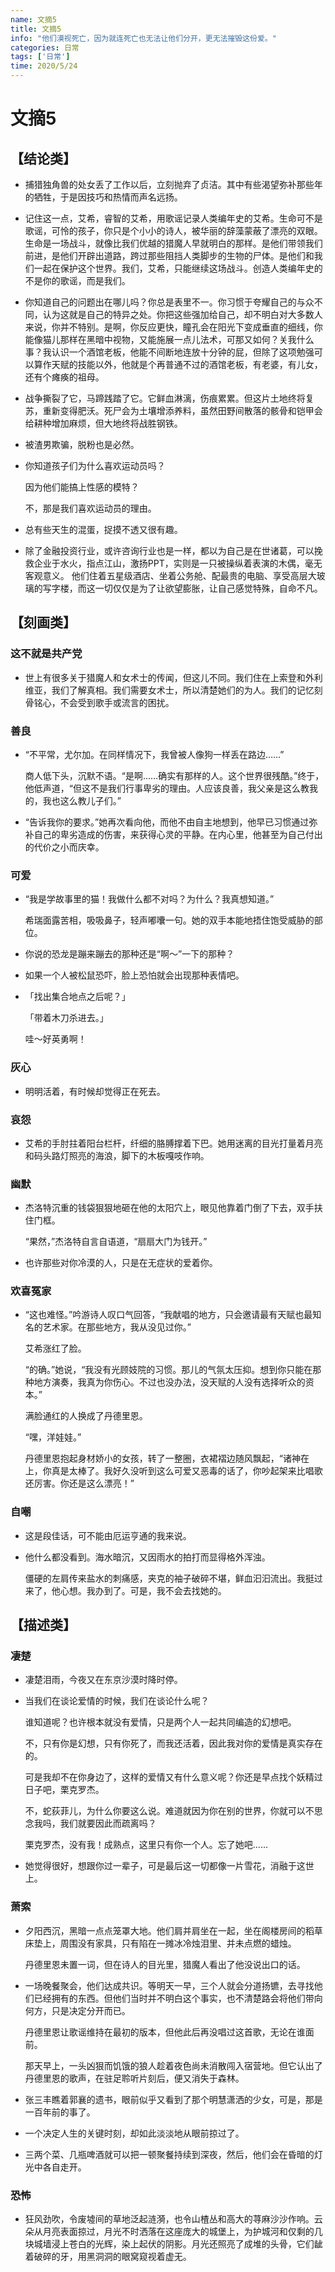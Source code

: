```yaml
---
name: 文摘5
title: 文摘5
info: "他们漠视死亡，因为就连死亡也无法让他们分开，更无法摧毁这份爱。"
categories: 日常
tags: ['日常']
time: 2020/5/24
---
```


# 文摘5

## 【结论类】

- 捕猎独角兽的处女丢了工作以后，立刻抛弃了贞洁。其中有些渴望弥补那些年的牺牲，于是因技巧和热情而声名远扬。

- 记住这一点，艾希，睿智的艾希，用歌谣记录人类编年史的艾希。生命可不是歌谣，可怜的孩子，你只是个小小的诗人，被华丽的辞藻蒙蔽了漂亮的双眼。生命是一场战斗，就像比我们优越的猎魔人早就明白的那样。是他们带领我们前进，是他们开辟出道路，跨过那些阻挡人类脚步的生物的尸体。是他们和我们一起在保护这个世界。我们，艾希，只能继续这场战斗。创造人类编年史的不是你的歌谣，而是我们。

- 你知道自己的问题出在哪儿吗？你总是表里不一。你习惯于夸耀自己的与众不同，认为这就是自己的特异之处。你把这些强加给自己，却不明白对大多数人来说，你并不特别。是啊，你反应更快，瞳孔会在阳光下变成垂直的细线，你能像猫儿那样在黑暗中视物，又能施展一点儿法术，可那又如何？关我什么事？我认识一个酒馆老板，他能不间断地连放十分钟的屁，但除了这项勉强可以算作天赋的技能以外，他就是个再普通不过的酒馆老板，有老婆，有儿女，还有个瘫痪的祖母。

- 战争撕裂了它，马蹄践踏了它。它鲜血淋漓，伤痕累累。但这片土地终将复苏，重新变得肥沃。死尸会为土壤增添养料，虽然田野间散落的骸骨和铠甲会给耕种增加麻烦，但大地终将战胜钢铁。

- 被渣男欺骗，脱粉也是必然。

- 你知道孩子们为什么喜欢运动员吗？

  因为他们能搞上性感的模特？

  不，那是我们喜欢运动员的理由。

- 总有些天生的混蛋，捉摸不透又很有趣。

- 除了金融投资行业，或许咨询行业也是一样，都以为自己是在世诸葛，可以挽救企业于水火，指点江山，激扬PPT，实则是一只被操纵着表演的木偶，毫无客观意义。
  他们住着五星级酒店、坐着公务舱、配最贵的电脑、享受高层大玻璃的写字楼，而这一切仅仅是为了让欲望膨胀，让自己感觉特殊，自命不凡。

## 【刻画类】

### 这不就是共产党

- 世上有很多关于猎魔人和女术士的传闻，但这儿不同。我们住在上索登和外利维亚，我们了解真相。我们需要女术士，所以清楚她们的为人。我们的记忆刻骨铭心，不会受到歌手或流言的困扰。

### 善良

- “不平常，尤尔加。在同样情况下，我曾被人像狗一样丢在路边……”

  商人低下头，沉默不语。“是啊……确实有那样的人。这个世界很残酷。”终于，他低声道，“但这不是我们行事卑劣的理由。人应该良善，我父亲是这么教我的，我也这么教儿子们。”
  
- “告诉我你的要求。”她再次看向他，而他不由自主地想到，他早已习惯通过弥补自己的卑劣造成的伤害，来获得心灵的平静。在内心里，他甚至为自己付出的代价之小而庆幸。

### 可爱

- “我是学故事里的猫！我做什么都不对吗？为什么？我真想知道。”

  希瑞面露苦相，吸吸鼻子，轻声嘟囔一句。她的双手本能地捂住饱受威胁的部位。
  
- 你说的恐龙是蹦来蹦去的那种还是“啊～”一下的那种？

- 如果一个人被松鼠恐吓，脸上恐怕就会出现那种表情吧。

- 「找出集合地点之后呢？」

  「带着木刀杀进去。」

  哇～好英勇啊！

### 灰心

- 明明活着，有时候却觉得正在死去。

### 哀怨

- 艾希的手肘拄着阳台栏杆，纤细的胳膊撑着下巴。她用迷离的目光打量着月亮和码头路灯照亮的海浪，脚下的木板嘎吱作响。

### 幽默

- 杰洛特沉重的钱袋狠狠地砸在他的太阳穴上，眼见他靠着门倒了下去，双手扶住门框。

  “果然，”杰洛特自言自语道，“扇扇大门为钱开。”
  
- 也许那些对你冷漠的人，只是在无症状的爱着你。

### 欢喜冤家

- “这也难怪。”吟游诗人叹口气回答，“我献唱的地方，只会邀请最有天赋也最知名的艺术家。在那些地方，我从没见过你。”

  艾希涨红了脸。

  “的确。”她说，“我没有光顾妓院的习惯。那儿的气氛太压抑。想到你只能在那种地方演奏，我真为你伤心。不过也没办法，没天赋的人没有选择听众的资本。”

  满脸通红的人换成了丹德里恩。

  “嘿，洋娃娃。”

  丹德里恩抱起身材娇小的女孩，转了一整圈，衣裙褶边随风飘起，“诸神在上，你真是太棒了。我好久没听到这么可爱又恶毒的话了，你吵起架来比唱歌还厉害。你还是这么漂亮！”

### 自嘲

- 这是段佳话，可不能由厄运亨通的我来说。

- 他什么都没看到。海水暗沉，又因雨水的拍打而显得格外浑浊。

  僵硬的左肩传来盐水的刺痛感，夹克的袖子破碎不堪，鲜血汩汩流出。我挺过来了，他心想。我办到了。可是，我不会去找她的。

## 【描述类】

### 凄楚

- 凄楚泪雨，今夜又在东京沙漠时降时停。

- 当我们在谈论爱情的时候，我们在谈论什么呢？

  谁知道呢？也许根本就没有爱情，只是两个人一起共同编造的幻想吧。

  不，只有你是幻想，只有你死了，而我还活着，因此我对你的爱情是真实存在的。

  可是我却不在你身边了，这样的爱情又有什么意义呢？你还是早点找个妖精过日子吧，栗克罗杰。

  不，蛇荻菲儿，为什么你要这么说。难道就因为你在别的世界，你就可以不思念我吗，我们就要因此而疏离吗？

  栗克罗杰，没有我！成熟点，这里只有你一个人。忘了她吧......
  
- 她觉得很好，想跟你过一辈子，可是最后这一切都像一片雪花，消融于这世上。

### 萧索

- 夕阳西沉，黑暗一点点笼罩大地。他们肩并肩坐在一起，坐在阁楼房间的稻草床垫上，周围没有家具，只有陷在一摊冰冷烛泪里、并未点燃的蜡烛。

  丹德里恩未置一词，但在诗人的目光里，猎魔人看出了他没说出口的话。

- 一场晚餐聚会，他们达成共识。等明天一早，三个人就会分道扬镳，去寻找他们已经拥有的东西。但他们当时并不明白这个事实，也不清楚路会将他们带向何方，只是决定分开而已。

  丹德里恩让歌谣维持在最初的版本，但他此后再没唱过这首歌，无论在谁面前。

  那天早上，一头凶狠而饥饿的狼人趁着夜色尚未消散闯入宿营地。但它认出了丹德里恩的歌声，在驻足聆听片刻后，便又消失于森林。
  
- 张三丰瞧着郭襄的遗书，眼前似乎又看到了那个明慧潇洒的少女，可是，那是一百年前的事了。

- 一个决定人生的关键时刻，却如此淡淡地从眼前掠过了。

- 三两个菜、几瓶啤酒就可以把一顿聚餐持续到深夜，然后，他们会在昏暗的灯光中各自走开。

### 恐怖

- 狂风劲吹，令废墟间的草地泛起涟漪，也令山楂丛和高大的荨麻沙沙作响。云朵从月亮表面掠过，月光不时洒落在这座庞大的城堡上，为护城河和仅剩的几块城墙浸上苍白的光辉，染上起伏的阴影。月光还照亮了成堆的头骨，它们龇着破碎的牙，用黑洞洞的眼窝窥视着虚无。


